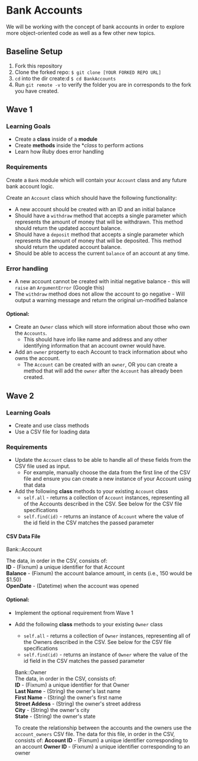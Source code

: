 # Bank Accounts

We will be working with the concept of bank accounts in order to explore more object-oriented code as well as a few other new topics.

## Baseline Setup

1. Fork this repository
1. Clone the forked repo: `$ git clone [YOUR FORKED REPO URL]`
1. `cd` into the dir create:d `$ cd BankAccounts`
1. Run `git remote -v` to verify the folder you are in corresponds to the fork you have created.


## Wave 1

### Learning Goals
- Create a **class** inside of a **module**
- Create **methods** inside the **class* to perform actions
- Learn how Ruby does error handling

### Requirements

Create a `Bank` module which will contain your `Account` class and any future bank account logic.

Create an `Account` class which should have the following functionality:
- A new account should be created with an ID and an initial balance
- Should have a `withdraw` method that accepts a single parameter which represents the amount of money that will be withdrawn. This method should return the updated account balance.
- Should have a `deposit` method that accepts a single parameter which represents the amount of money that will be deposited. This method should return the updated account balance.
- Should be able to access the current `balance` of an account at any time.

### Error handling
- A new account cannot be created with initial negative balance - this will `raise` an `ArgumentError` (Google this)
- The `withdraw` method does not allow the account to go negative - Will output a warning message and return the original un-modified balance

#### Optional:
- Create an `Owner` class which will store information about those who own the `Accounts`.
  - This should have info like name and address and any other identifying information that an account owner would have.
- Add an `owner` property to each Account to track information about who owns the account.
  - The `Account` can be created with an `owner`, OR you can create a method that will add the `owner` after the `Account` has already been created.

## Wave 2

### Learning Goals
- Create and use class methods
- Use a CSV file for loading data

### Requirements
- Update the `Account` class to be able to handle all of these fields from the CSV file used as input.
  - For example, manually choose the data from the first line of the CSV file and ensure you can create a new instance of your Account using that data
- Add the following **class** methods to your existing `Account` class
  - `self.all` - returns a collection of `Account` instances, representing all of the Accounts described in the CSV. See below for the CSV file specifications
  - `self.find(id)` - returns an instance of `Account` where the value of the id field in the CSV matches the passed parameter


#### CSV Data File
  Bank::Account

  The data, in order in the CSV, consists of:  
  **ID** - (Fixnum) a unique identifier for that Account  
  **Balance** - (Fixnum) the account balance amount, in cents (i.e., 150 would be $1.50)  
  **OpenDate** - (Datetime) when the account was opened  

#### Optional:
  - Implement the optional requirement from Wave 1
  - Add the following **class** methods to your existing `Owner` class
    - `self.all` - returns a collection of `Owner` instances, representing all of the Owners described in the CSV. See below for the CSV file specifications
    - `self.find(id)` - returns an instance of `Owner` where the value of the id field in the CSV matches the passed parameter

    Bank::Owner  
    The data, in order in the CSV, consists of:  
    **ID** - (Fixnum) a unique identifier for that Owner  
    **Last Name** - (String) the owner's last name   
    **First Name** - (String) the owner's first name  
    **Street Addess** - (String) the owner's street address  
    **City** - (String) the owner's city  
    **State** - (String) the owner's state  

    To create the relationship between the accounts and the owners use the `account_owners` CSV file.
    The data for this file, in order in the CSV, consists of:
    **Account ID** - (Fixnum) a unique identifier corresponding to an account
    **Owner ID** - (Fixnum) a unique identifier corresponding to an owner

<!--
## Wave 3
### Learning Goals
- Use inheritance to share some behavior across classes
- Enhance functionality built in Wave 1

### Requirements
Create a `SavingsAccount` class which should inherit behavior from the `Account` class. It should include the following updated functionality:
- The initial balance cannot be less than $10. If it is, this will `raise` an `ArgumentError`
- Updated withdrawal functionality:
  - Each withdrawal 'transaction' incurs a fee of $2 that is taken out of the balance.
  - Does not allow the account to go below the $10 minimum balance - Will output a warning message and return the original un-modified balance

It should include the following new method:
- `#add_interest(rate)`: Calculate the interest on the balance and add the interest to the balance. Return the **interest** that was calculated and added to the balance (not the updated balance).
  - Input rate is assumed to be a percentage (i.e. 0.25).
  - The formula for calculating interest is `balance * rate/100`
    - Example: If the interest rate is 0.25% and the balance is $10,000, then the interest that is returned is $25 and the new balance becomes $10,025.

Create a `CheckingAccount` class which should inherit behavior from the `Account` class. It should include the following updated functionality:
- Updated withdrawal functionality:
  - Each withdrawal 'transaction' incurs a fee of $1 that is taken out of the balance. Returns the updated account balance.
    - Does not allow the account to go negative. Will output a warning message and return the original un-modified balance.
- `#withdraw_using_check(amount)`: The input amount gets taken out of the account as a result of a check withdrawal. Returns the updated account balance.
  - Allows the account to go into overdraft up to -$10 but not any lower
  - The user is allowed three free check uses in one month, but any subsequent use adds a $2 transaction fee
- `#reset_checks`: Resets the number of checks used to zero


## Optional:

Create a `MoneyMarketAccount` class which should inherit behavior from the `Account` class.
- A maximum of 6 transactions (deposits or withdrawals) are allowed per month on this account type
- The initial balance cannot be less than $10,000 - this will `raise` an `ArgumentError`
- Updated withdrawal logic:
  - If a withdrawal causes the balance to go below $10,000, a fee of $100 is imposed and no more transactions are allowed until the balance is increased using a deposit transaction.
  - Each transaction will be counted against the maximum number of transactions
- Updated deposit logic:
  - Each transaction will be counted against the maximum number of transactions
  - Exception to the above: A deposit performed to reach or exceed the minimum balance of $10,000 is not counted as part of the 6 transactions.
- `#add_interest(rate)`: Calculate the interest on the balance and add the interest to the balance. Return the interest that was calculated and added to the balance (not the updated balance).
    - Note** This is the same as the `SavingsAccount` interest.
- `#reset_transactions`: Resets the number of transactions to zero
-->
